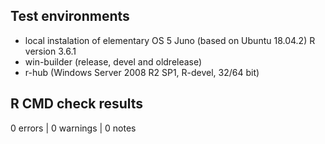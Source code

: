 ## Test environments

* local instalation of elementary OS 5 Juno (based on Ubuntu 18.04.2) R version 3.6.1
* win-builder (release, devel and oldrelease)
* r-hub (Windows Server 2008 R2 SP1, R-devel, 32/64 bit)

## R CMD check results

0 errors | 0 warnings | 0 notes
